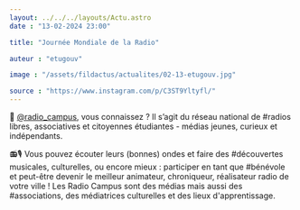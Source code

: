 ```yaml
---
layout: ../../../layouts/Actu.astro
date : "13-02-2024 23:00"

title: "Journée Mondiale de la Radio"

auteur : "etugouv" 

image : "/assets/fildactus/actualites/02-13-etugouv.jpg"

source : "https://www.instagram.com/p/C3ST9Yltyfl/"
---
```


📢 [@radio_campus](https://www.instagram.com/radio_campus/), vous connaissez ? Il s’agit du réseau national de #radios libres, associatives et citoyennes étudiantes - médias jeunes, curieux et indépendants.

📻🎙️ Vous pouvez écouter leurs (bonnes) ondes et faire des #découvertes musicales, culturelles, ou encore mieux : participer en tant que #bénévole et peut-être devenir le meilleur animateur, chroniqueur, réalisateur radio de votre ville ! Les Radio Campus sont des médias mais aussi des #associations, des médiatrices culturelles et des lieux d'apprentissage.